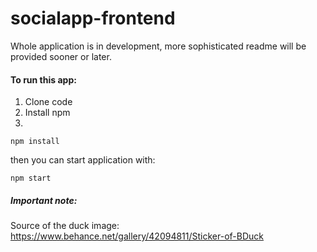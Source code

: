 # socialapp-frontend

Whole application is in development, more sophisticated readme will be provided sooner or later.

#### To run this app:
1) Clone code
2) Install npm
3) 
```
npm install
```

then you can start application with:

```
npm start
```

##### Important note:

Source of the duck image: https://www.behance.net/gallery/42094811/Sticker-of-BDuck
